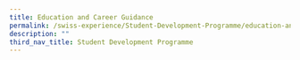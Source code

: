 ```yaml
---
title: Education and Career Guidance
permalink: /swiss-experience/Student-Development-Programme/education-and-career-guidance/
description: ""
third_nav_title: Student Development Programme
---
```

